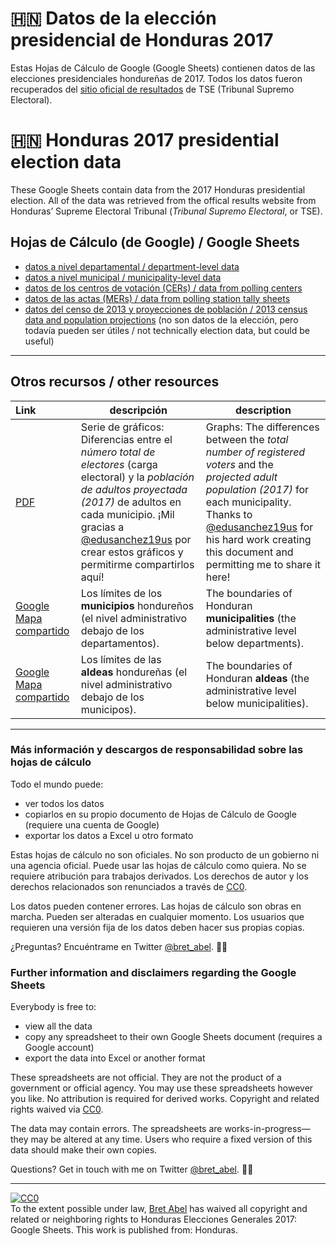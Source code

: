 # 🇭🇳 Datos de la elección presidencial de Honduras 2017

Estas Hojas de Cálculo de Google (Google Sheets) contienen datos de las elecciones presidenciales hondureñas de 2017. Todos los datos fueron recuperados del [sitio oficial de resultados](resultadosgenerales2017.tse.hn) de TSE (Tribunal Supremo Electoral).

# 🇭🇳 Honduras 2017 presidential election data

These Google Sheets contain data from the 2017 Honduras presidential election. All of the data was retrieved from the offical results website from Honduras’ Supreme Electoral Tribunal (*Tribunal Supremo Electoral*, or TSE). 

## Hojas de Cálculo (de Google) / Google Sheets

* [datos a nivel departamental / department-level data](https://docs.google.com/spreadsheets/d/1ONAIYVqrbsEpvFp7eiI3si1B4hzArD930R5Jt86wdPQ/edit?usp=sharing)
* [datos a nivel municipal / municipality-level data](https://docs.google.com/spreadsheets/d/17IVcEEqqnjQtbFBQV-rj2nj2mJO8kBD7hjdmbnqTYqI/edit?usp=sharing)
* [datos de los centros de votación (CERs) / data from polling centers](https://docs.google.com/spreadsheets/d/1ePmdXhiQiQKwTDuO7ri6V6fPKoMre1Qww_f1rWXVLOM/edit?usp=sharing)
* [datos de las actas (MERs) / data from polling station tally sheets](https://docs.google.com/spreadsheets/d/15ib1dNaE9Uhp9aDzIb0r6pqZpy8KaEXtucxdoFDAOqg/edit?usp=sharing)
* [datos del censo de 2013 y proyecciones de población / 2013 census data and population projections](https://docs.google.com/spreadsheets/d/1JL2EyBqtNLfcHnT7kOuXgnA6uZnhWszaOeNVI6tN0Po/edit?usp=sharing) (no son datos de la elección, pero todavía pueden ser útiles / not technically election data, but could be useful)

---------

## Otros recursos / other resources

 Link&nbsp;&nbsp;&nbsp;&nbsp;&nbsp;| descripción | description
:------------|------------|------------
[PDF](https://bet4a.github.io/HN2017/HNeleccion2017_excesocargaelectoral.pdf) | Serie de gráficos: Diferencias entre el *número total de electores* (carga electoral) y la *población de adultos proyectada (2017)* de adultos en cada municipio. ¡Mil gracias a [@edusanchez19us](https://www.twitter.com/edusanchez19us) por crear estos gráficos y permitirme compartirlos aquí! | Graphs: The differences between the *total number of registered voters* and the *projected adult population (2017)* for each municipality. Thanks to [@edusanchez19us](https://www.twitter.com/edusanchez19us) for his hard work creating this document and permitting me to share it here!
[Google Mapa compartido](https://drive.google.com/open?id=1lKY77psSw7Y4FTcVZzs82_k9gvtp0RFN&usp=sharing) | Los límites de los **municipios** hondureños (el nivel administrativo debajo de los departamentos). | The boundaries of Honduran **municipalities** (the administrative level below departments).
[Google Mapa compartido](https://drive.google.com/open?id=1T8jCDR2ZttmELoJbrKcGnM6w-AoJrym_&usp=sharing) | Los límites de las **aldeas** hondureñas (el nivel administrativo debajo de los municipos). | The boundaries of Honduran **aldeas** (the administrative level below municipalities).

---------


### Más información y descargos de responsabilidad sobre las hojas de cálculo

Todo el mundo puede:

* ver todos los datos
* copiarlos en su propio documento de Hojas de Cálculo de Google (requiere una cuenta de Google)
* exportar los datos a Excel u otro formato

Estas hojas de cálculo no son oficiales. No son producto de un gobierno ni una agencia oficial. Puede usar las hojas de cálculo como quiera. No se requiere atribución para trabajos derivados. Los derechos de autor y los derechos relacionados son renunciados a través de [CC0](https://creativecommons.org/publicdomain/zero/1.0/deed.es_ES).

Los datos pueden contener errores. Las hojas de cálculo son obras en marcha. Pueden ser alteradas en cualquier momento. Los usuarios que requieren una versión fija de los datos deben hacer sus propias copias.

¿Preguntas? Encuéntrame en Twitter [@bret_abel](https://twitter.com/bret_abel/). 💁‍♂️

### Further information and disclaimers regarding the Google Sheets

Everybody is free to:

* view all the data
* copy any spreadsheet to their own Google Sheets document (requires a Google account)
* export the data into Excel or another format

These spreadsheets are not official. They are not the product of a government or official agency. You may use these spreadsheets however you like. No attribution is required for derived works. Copyright and related rights waived via [CC0](https://creativecommons.org/publicdomain/zero/1.0/).

The data may contain errors. The spreadsheets are works-in-progress—they may be altered at any time. Users who require a fixed version of this data should make their own copies.

Questions? Get in touch with me on Twitter [@bret_abel](https://twitter.com/bret_abel/). 💁‍♂️


------------


<p xmlns:dct="http://purl.org/dc/terms/" xmlns:vcard="http://www.w3.org/2001/vcard-rdf/3.0#">
  <a rel="license"
     href="http://creativecommons.org/publicdomain/zero/1.0/">
    <img src="https://licensebuttons.net/p/zero/1.0/88x31.png" style="border-style: none;" alt="CC0" />
  </a>
  <br />
  To the extent possible under law,
  <a rel="dct:publisher"
     href="https://bet4a.github.io/HN2017">
    <span property="dct:title">Bret Abel</span></a>
  has waived all copyright and related or neighboring rights to
  <span property="dct:title">Honduras Elecciones Generales 2017: Google Sheets</span>.
This work is published from:
<span property="vcard:Country" datatype="dct:ISO3166"
      content="HN" about="https://bet4a.github.io/HN2017">
  Honduras</span>.
</p>
